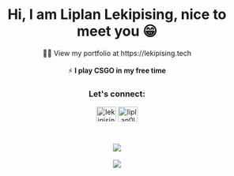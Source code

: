 <h1 align="center">Hi, I am Liplan Lekipising, nice to meet you 😁</h1>

<p align="center"> 👨‍💻 View my portfolio at https://lekipising.tech <br/> <br/> ⚡ <strong>I play CSGO in my free time</strong> </p>

<h3 align="center">Let's connect:</h3>
<p align="center">
<a href="https://twitter.com/lekipising" target="blank"><img align="center" src="https://raw.githubusercontent.com/rahuldkjain/github-profile-readme-generator/master/src/images/icons/Social/twitter.svg" alt="lekipising" height="30" width="40" /></a>
<a href="https://linkedin.com/in/liplan0lekipising/" target="blank"><img align="center" src="https://raw.githubusercontent.com/rahuldkjain/github-profile-readme-generator/master/src/images/icons/Social/linked-in-alt.svg" alt="liplan0lekipising" height="30" width="40" /></a>
</p>
<br />
<p  align="center" >
  <img align="center" src="https://streak-stats.demolab.com/?user=Lekipising&theme=radical&hide_border=true&border_radius=8" /> <br /> <br />
  <img align="center" src="https://github-readme-stats.vercel.app/api/wakatime?username=lekipising&theme=radical&hide_border=true&border_radius=8" />
</a>
</p>

